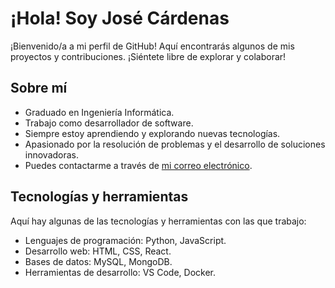 # ¡Hola! Soy José Cárdenas

¡Bienvenido/a a mi perfil de GitHub! Aquí encontrarás algunos de mis proyectos y contribuciones. ¡Siéntete libre de explorar y colaborar!

## Sobre mí

- Graduado en Ingeniería Informática.
- Trabajo como desarrollador de software.
- Siempre estoy aprendiendo y explorando nuevas tecnologías.
- Apasionado por la resolución de problemas y el desarrollo de soluciones innovadoras.
- Puedes contactarme a través de [mi correo electrónico](cardenasjosse83@gmail.com).

## Tecnologías y herramientas

Aquí hay algunas de las tecnologías y herramientas con las que trabajo:

- Lenguajes de programación: Python, JavaScript.
- Desarrollo web: HTML, CSS, React.
- Bases de datos: MySQL, MongoDB.
- Herramientas de desarrollo: VS Code, Docker.

